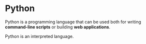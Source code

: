 # Python

Python is a programming language that can be used both for writing **command-line scripts** or building **web applications**.
Python is an interpreted language.